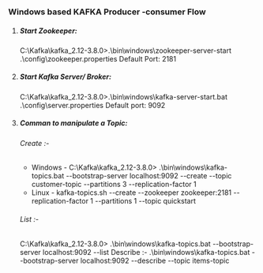 ### Windows based KAFKA Producer -consumer Flow

1. ##### Start Zookeeper:
   C:\Kafka\kafka_2.12-3.8.0>.\bin\windows\zookeeper-server-start .\config\zookeeper.properties
   Default Port: 2181
2. ##### Start Kafka Server/ Broker:
   C:\Kafka\kafka_2.12-3.8.0>.\bin\windows\kafka-server-start.bat .\config\server.properties
   Default port: 9092
3. ##### Comman to manipulate a Topic:
   ###### Create :-
   - Windows	-	C:\Kafka\kafka_2.12-3.8.0> .\bin\windows\kafka-topics.bat --bootstrap-server localhost:9092 --create --topic customer-topic --partitions 3 --replication-factor 1
   - Linux	-	kafka-topics.sh --create --zookeeper zookeeper:2181 --replication-factor 1 --partitions 1 --topic quickstart
   ###### List :-
   C:\Kafka\kafka_2.12-3.8.0> .\bin\windows\kafka-topics.bat --bootstrap-server localhost:9092 --list
   Describe :-
   .\bin\windows\kafka-topics.bat --bootstrap-server localhost:9092 --describe --topic items-topic
